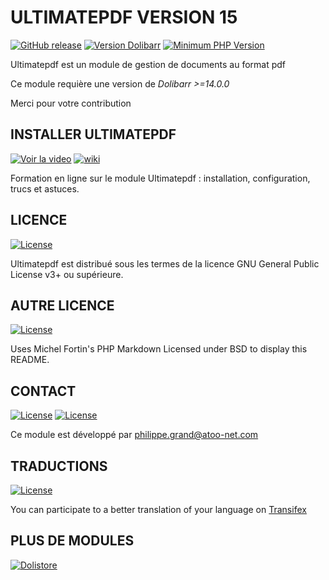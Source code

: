 # ULTIMATEPDF VERSION 15

[![GitHub release](https://img.shields.io/badge/Ultimatepdf-v15.0-red?logo=gitlab)](https://atoo-net.com/fr/home/85-ultimatepdf-140.html)
[![Version Dolibarr](https://img.shields.io/badge/Dolibarr-v15.0+-blue?logo=github)](https://github.com/Dolibarr/dolibarr)
[![Minimum PHP Version](https://img.shields.io/badge/php-%3E%3D%205.6-8892BF.svg?style=flat-square)](https://php.net/)

Ultimatepdf est un module de gestion de documents au format pdf

Ce module requière une version de *Dolibarr >=14.0.0*

Merci pour votre contribution

## INSTALLER ULTIMATEPDF

[![Voir la video](https://img.shields.io/badge/Demo-Install-blue?logo=YouTube)](https://www.youtube.com/watch?v=bw3a08poCmU)
[![wiki](https://img.shields.io/badge/Ultimatepdf-wiki-red?logo=gitlab)](https://wiki.dolibarr.org/index.php?title=Module_Ultimatepdf_FR)

Formation en ligne sur le module Ultimatepdf : installation, configuration, trucs et astuces.

## LICENCE

[![License](https://img.shields.io/badge/Gpl-V3+-red?logo=GNU)](https://www.gnu.org/licenses/gpl-3.0.fr.html)

Ultimatepdf est distribué sous les termes de la licence GNU General Public License v3+ ou supérieure.

## AUTRE LICENCE

[![License](https://img.shields.io/badge/License-Lib%20Copyright-blue?logo=FreeBSD)](https://github.com/michelf/php-markdown)

Uses Michel Fortin's PHP Markdown Licensed under BSD to display this README.

## CONTACT

[![License](https://img.shields.io/badge/Email-contact@atoo--net.com-red?logo=Gmail)](mailto:contact@atoo-net.com)
[![License](https://img.shields.io/badge/Contributor-aka:grandoc-blue?logo=Github)](https://github.com/grandoc)

Ce module est développé par <philippe.grand@atoo-net.com>

## TRADUCTIONS

[![License](https://img.shields.io/badge/Translation-Transifex-blue?logo=Git%20Extensions)](https://www.transifex.com/atoo-net/ultimatepdf/dashboard)

You can participate to a better translation of your language on [Transifex](https://www.transifex.com/atoo-net/ultimatepdf/dashboard)

## PLUS DE MODULES

[![Dolistore](https://www.dolistore.com/img/dolistore-logo-1587392517.jpg?width=390&button=true)](https://www.dolistore.com/fr/recherche?orderby=position&orderway=desc&search_query=atoo)

